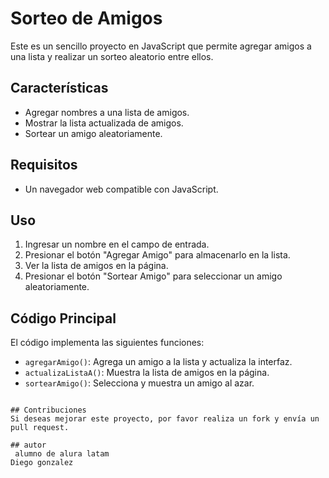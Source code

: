 # Sorteo de Amigos

Este es un sencillo proyecto en JavaScript que permite agregar amigos a una lista y realizar un sorteo aleatorio entre ellos.

## Características
- Agregar nombres a una lista de amigos.
- Mostrar la lista actualizada de amigos.
- Sortear un amigo aleatoriamente.

## Requisitos
- Un navegador web compatible con JavaScript.

## Uso
1. Ingresar un nombre en el campo de entrada.
2. Presionar el botón "Agregar Amigo" para almacenarlo en la lista.
3. Ver la lista de amigos en la página.
4. Presionar el botón "Sortear Amigo" para seleccionar un amigo aleatoriamente.

## Código Principal
El código implementa las siguientes funciones:
- `agregarAmigo()`: Agrega un amigo a la lista y actualiza la interfaz.
- `actualizaListaA()`: Muestra la lista de amigos en la página.
- `sortearAmigo()`: Selecciona y muestra un amigo al azar.


```

## Contribuciones
Si deseas mejorar este proyecto, por favor realiza un fork y envía un pull request.

## autor
 alumno de alura latam
Diego gonzalez
